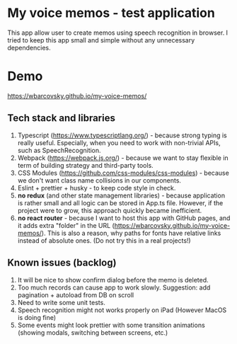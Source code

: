 # My voice memos - test application

This app allow user to create memos using speech recognition in browser.
I tried to keep this app small and simple without any unnecessary dependencies. 


# Demo
https://wbarcovsky.github.io/my-voice-memos/


## Tech stack and libraries
1. Typescript (https://www.typescriptlang.org/) - because strong typing is really useful. Especially, when you need to work with non-trivial APIs, such as SpeechRecognition. 
2. Webpack (https://webpack.js.org/) - because we want to stay flexible in term of building strategy and third-party tools.
3. CSS Modules (https://github.com/css-modules/css-modules) - because we don't want class name collisions in our components.
4. Eslint + prettier + husky - to keep code style in check.
5. **no redux** (and other state management libraries) - because application is rather small and all logic can be stored in App.ts file. However, if the project were to grow, this approach quickly became inefficient.
6. **no react router** - because I want to host this app with GitHub pages, and it adds extra "folder" in the URL (https://wbarcovsky.github.io/my-voice-memos/). This is also a reason, why paths for fonts have relative links instead of absolute ones. (Do not try this in a real projects!)


## Known issues (backlog)
1. It will be nice to show confirm dialog before the memo is deleted.
2. Too much records can cause app to work slowly. Suggestion: add pagination + autoload from DB on scroll 
3. Need to write some unit tests.
4. Speech recognition might not works properly on iPad (However MacOS is doing fine)
5. Some events might look prettier with some transition animations (showing modals, switching between screens, etc.)
